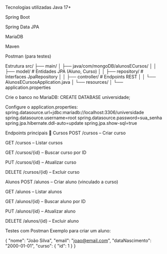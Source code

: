 Tecnologias utilizadas
Java 17+

Spring Boot

Spring Data JPA

MariaDB

Maven

Postman (para testes)

Estrutura
src/
├── main/
│   ├── java/com/mongoDB/alunosECursos/
│   │   ├── model/         # Entidades JPA (Aluno, Curso)
│   │   ├── repository/    # Interfaces JpaRepository
│   │   ├── controller/    # Endpoints REST
│   │   └── AlunosECursosApplication.java
│   └── resources/
│       └── application.properties


Crie o banco no MariaDB:
CREATE DATABASE universidade;

Configure o application.properties:
spring.datasource.url=jdbc:mariadb://localhost:3306/universidade
spring.datasource.username=root
spring.datasource.password=sua_senha
spring.jpa.hibernate.ddl-auto=update
spring.jpa.show-sql=true

Endpoints principais
🔹 Cursos
POST /cursos – Criar curso

GET /cursos – Listar cursos

GET /cursos/{id} – Buscar curso por ID

PUT /cursos/{id} – Atualizar curso

DELETE /cursos/{id} – Excluir curso

 Alunos
POST /alunos – Criar aluno (vinculado a curso)

GET /alunos – Listar alunos

GET /alunos/{id} – Buscar aluno por ID

PUT /alunos/{id} – Atualizar aluno

DELETE /alunos/{id} – Excluir aluno

Testes com Postman
Exemplo para criar um aluno:

{
  "nome": "João Silva",
  "email": "joao@email.com",
  "dataNascimento": "2000-01-01",
  "curso": {
    "id": 1
  }
}

